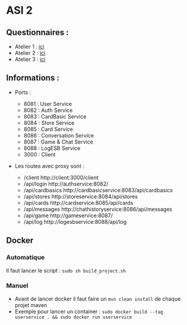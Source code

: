 # ASI 2 

## Questionnaires :
- Atelier 1 : [ici](./Organisation/Atelier1.md)
- Atelier 2 : [ici](./Organisation/Atelier2.md)
- Atelier 3 : [ici](./Organisation/Atelier3.md)

## Informations :
- Ports : 
    - 8081 : User Service
    - 8082 : Auth Service
    - 8083 : CardBasic Service
    - 8084 : Store Service
    - 8085 : Card Service
    - 8086 : Conversation Service
    - 8087 : Game & Chat Service
    - 8088 : LogESB Service
    - 3000 : Client

- Les routes avec proxy sont : 
    - /client http://client:3000/client
    - /api/login http://authservice:8082/
    - /api/cardbasics http://cardbasicservice:8083/api/cardbasics
    - /api/stores http://storeservice:8084/api/stores
    - /api/cards http://cardservice:8085/api/cards
    - /api/messages http://chathistoryservice:8086/api/messages
    - /api/game http://gameservice:8087/
    - /api/log http://logesbservice:8088/api/log

## Docker
### Automatique
Il faut lancer le script : ``sudo sh build_project.sh``

### Manuel
- Avant de lancer docker il faut faire un ```mvn clean install``` de chaque projet maven
- Exemple pour lancer un container : ```sudo docker build --tag userservice . && sudo docker run userservice ```